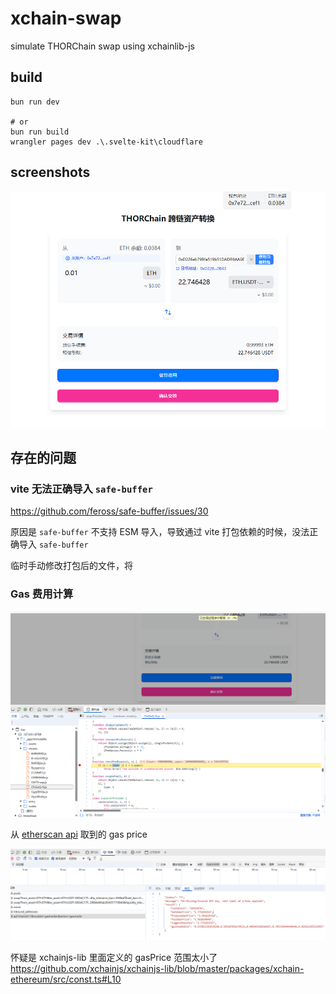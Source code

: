 # xchain-swap

simulate THORChain swap using xchainlib-js

## build

```shell
bun run dev

# or
bun run build
wrangler pages dev .\.svelte-kit\cloudflare
```

## screenshots

![screenshot 1](static/screenshot-1.png)

## 存在的问题

### vite 无法正确导入 `safe-buffer`

https://github.com/feross/safe-buffer/issues/30

原因是 `safe-buffer` 不支持 ESM 导入，导致通过 vite 打包依赖的时候，没法正确导入 `safe-buffer`

临时手动修改打包后的文件，将

### Gas 费用计算

![check fee bounds](static/checkFeeBounds.png)

从 [etherscan api](
https://api.etherscan.io/v2/api?chainid=1&module=gastracker&action=gasoracle) 取到的 gas price

![gas price](static/gasPrice.png)

怀疑是 xchainjs-lib 里面定义的 gasPrice 范围太小了
https://github.com/xchainjs/xchainjs-lib/blob/master/packages/xchain-ethereum/src/const.ts#L10

